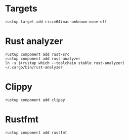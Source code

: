# Targets

```
rustup target add riscv64imac-unknown-none-elf
```

# Rust analyzer

```
rustup component add rust-src
rustup component add rust-analyzer
ln -s $(rustup which --toolchain stable rust-analyzer) ~/.cargo/bin/rust-analyzer
```

# Clippy

```
rustup component add clippy
```

# Rustfmt

```
rustup component add rustfmt
```
